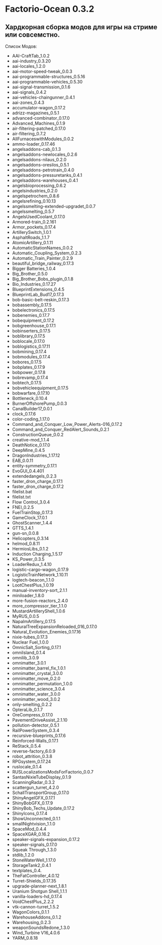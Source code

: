 # Factorio-Ocean 0.3.2
Хардкорная сборка модов для игры на стриме или совсемстно.
---
Список Модов:
* AAI-CraftTab_1.0.2
* aai-industry_0.3.20
* aai-locales_1.2.0
* aai-motor-speed-tweak_0.0.3
* aai-programmable-structures_0.5.16
* aai-programmable-vehicles_0.5.30
* aai-signal-transmission_0.1.6
* aai-signals_0.4.2
* aai-vehicles-chaingunner_0.4.1
* aai-zones_0.4.3
* accumulator-wagon_0.17.2
* adrizz-magazines_0.5.1
* advanced-combinator_0.17.0
* Advanced_Machines_0.1.9
* air-filtering-patched_0.17.0
* air-filtering_0.7.2
* AllFurnaceswithModules_0.0.2
* ammo-loader_0.17.46
* angelsaddons-cab_0.1.3
* angelsaddons-newlocales_0.2.6
* angelsaddons-nilaus_0.2.0
* angelsaddons-oresilos_0.5.1
* angelsaddons-petrotrain_0.4.0
* angelsaddons-pressuretanks_0.4.1
* angelsaddons-warehouses_0.4.1
* angelsbioprocessing_0.6.2
* angelsindustries_0.2.0
* angelspetrochem_0.8.6
* angelsrefining_0.10.13
* angelssmelting-extended-upgradet_0.0.7
* angelssmelting_0.5.7
* AngelsUsedCoolant_0.17.0
* Armored-train_0.2.161
* Armor_pockets_0.17.4
* ArtillerySwitch_1.0.1
* AsphaltRoads_1.1.7
* AtomicArtillery_0.1.11
* AutomaticStationNames_0.0.2
* Automatic_Coupling_System_0.2.3
* Automatic_Train_Painter_0.2.9
* beautiful_bridge_railway_0.17.3
* Bigger Batteries_1.0.4
* Big_Brother_0.5.0
* Big_Brother_Bobs_plugin_0.1.8
* Bio_Industries_0.17.27
* BlueprintExtensions_0.4.5
* BlueprintLab_Bud17_0.17.3
* bob-basic-belt-reskin_0.17.3
* bobassembly_0.17.5
* bobelectronics_0.17.5
* bobenemies_0.17.7
* bobequipment_0.17.2
* bobgreenhouse_0.17.1
* bobinserters_0.17.5
* boblibrary_0.17.5
* boblocale_0.17.0
* boblogistics_0.17.11
* bobmining_0.17.4
* bobmodules_0.17.4
* bobores_0.17.5
* bobplates_0.17.9
* bobpower_0.17.8
* bobrevamp_0.17.4
* bobtech_0.17.5
* bobvehicleequipment_0.17.5
* bobwarfare_0.17.10
* Bottleneck_0.10.4
* BurnerOffshorePump_0.0.3
* CanalBuilder17_0.0.1
* clock_0.17.6
* color-coding_1.17.0
* Command_and_Conquer_Low_Power_Alerts-016_0.17.2
* Command_and_Conquer_RedAlert_Sounds_0.2.1
* ConstructionQueue_0.0.2
* creative-mod_1.1.4
* DeathNotice_0.17.0
* DeepMine_0.4.5
* DragonIndustries_1.17.12
* EAB_0.0.11
* entity-symmetry_0.17.1
* EvoGUI_0.4.401
* extendedangels_0.2.3
* faster_dron_charge_0.17.1
* faster_dron_charge_0.17.2
* filelist.bat
* filelist.txt
* Flow Control_3.0.4
* FNEI_0.2.5
* FuelTrainStop_0.17.3
* GameClock_17.0.1
* GhostScanner_1.4.4
* GTTS_1.4.1
* gun-sn_0.0.8
* Helicopters_0.3.14
* helmod_0.8.11
* HermiosLibs_0.1.2
* Induction Charging_1.5.17
* KS_Power_0.3.5
* LoaderRedux_1.4.10
* logistic-cargo-wagon_0.17.9
* LogisticTrainNetwork_1.10.11
* logtech-beacon_1.1.0
* LootChestPlus_1.0.19
* manual-inventory-sort_2.1.1
* miniloader_1.8.0
* more-fusion-reactors_2.4.0
* more_compressor_tier_1.1.0
* MustardArtilleryShell_1.0.6
* MyRUS_0.0.5
* NapalmArtillery_0.17.5
* NaturalTreeExpansionReloaded_016_0.17.0
* Natural_Evolution_Enemies_0.17.16
* nixie-tubes_0.17.3
* Nuclear Fuel_1.0.0
* OmnicSalt_Sorting_0.17.1
* omniIsland_0.1.4
* omnilib_3.0.9
* omnimatter_3.0.1
* omnimatter_barrel_fix_1.0.1
* omnimatter_crystal_3.0.0
* omnimatter_move_0.2.0
* omnimatter_permutation_1.0.0
* omnimatter_science_3.0.4
* omnimatter_water_3.0.0
* omnimatter_wood_3.0.2
* only-smelting_0.2.2
* OpteraLib_0.1.7
* OreCompress_0.17.0
* PavementDriveAssist_2.1.10
* pollution-detector_0.5.1
* RailPowerSystem_0.3.4
* recursive-blueprints_0.17.6
* Reinforced-Walls_0.17.1
* ReStack_0.5.4
* reverse-factory_6.0.9
* robot_attrition_0.3.8
* RPGsystem_0.17.24
* ruslocale_0.1.4
* RUSLocalizationsModsForFactorio_0.0.7
* SantasNixieTubeDisplay_0.1.9
* ScanningRadar_0.3.2
* scattergun_turret_4.2.0
* SchallTransportGroup_0.17.0
* ShinyAngelGFX_0.17.1
* ShinyBobGFX_0.17.9
* ShinyBob_Techs_Update_0.17.2
* ShinyIcons_0.17.4
* ShowUnconnected_0.1.1
* smallNightvision_1.1.0
* SpaceMod_0.4.4
* SpaceXGAR_0.16.2
* speaker-signals-expansion_0.17.2
* speaker-signals_0.17.0
* Squeak Through_1.3.0
* stdlib_1.2.0
* StoneWaterWell_1.17.0
* StorageTank2_0.4.1
* textplates_0.4.
* TheFatController_4.0.12
* Turret-Shields_0.17.35
* upgrade-planner-next_1.8.1
* Uranium Shotgun Shell_1.1.1
* vanilla-loaders-hd_0.17.4
* VoidChestPlus_2.2.2
* vtk-cannon-turret_1.5.2
* WagonColors_0.1.1
* WarehouseAddons_0.1.2
* Warehousing_0.2.3
* weaponSoundsRedone_1.3.0
* Wind_Turbine V16_4.0.6
* YARM_0.8.18
